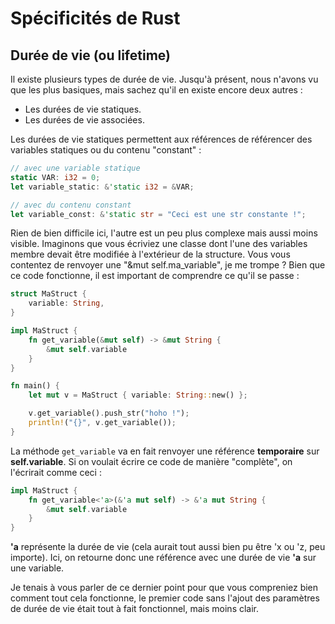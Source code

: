 # Spécificités de Rust

## Durée de vie (ou lifetime)

Il existe plusieurs types de durée de vie. Jusqu'à présent, nous n'avons vu que les plus basiques, mais sachez qu'il en existe encore deux autres :

-   Les durées de vie statiques.
-   Les durées de vie associées.

Les durées de vie statiques permettent aux références de référencer des variables statiques ou du contenu "constant" :

```Rust
// avec une variable statique
static VAR: i32 = 0;
let variable_static: &'static i32 = &VAR;

// avec du contenu constant
let variable_const: &'static str = "Ceci est une str constante !";
```

Rien de bien difficile ici, l'autre est un peu plus complexe mais aussi moins visible. Imaginons que vous écriviez une classe dont l'une des variables membre devait être modifiée à l'extérieur de la structure. Vous vous contentez de renvoyer une "&mut self.ma_variable", je me trompe ? Bien que ce code fonctionne, il est important de comprendre ce qu'il se passe :

```Rust
struct MaStruct {
    variable: String,
}

impl MaStruct {
    fn get_variable(&mut self) -> &mut String {
        &mut self.variable
    }
}

fn main() {
    let mut v = MaStruct { variable: String::new() };

    v.get_variable().push_str("hoho !");
    println!("{}", v.get_variable());
}
```

La méthode ``get_variable`` va en fait renvoyer une référence __temporaire__ sur __self.variable__. Si on voulait écrire ce code de manière "complète", on l'écrirait comme ceci :

```Rust
impl MaStruct {
    fn get_variable<'a>(&'a mut self) -> &'a mut String {
        &mut self.variable
    }
}
```

__'a__ représente la durée de vie (cela aurait tout aussi bien pu être 'x ou 'z, peu importe). Ici, on retourne donc une référence avec une durée de vie __'a__ sur une variable.

Je tenais à vous parler de ce dernier point pour que vous compreniez bien comment tout cela fonctionne, le premier code sans l'ajout des paramètres de durée de vie était tout à fait fonctionnel, mais moins clair.

